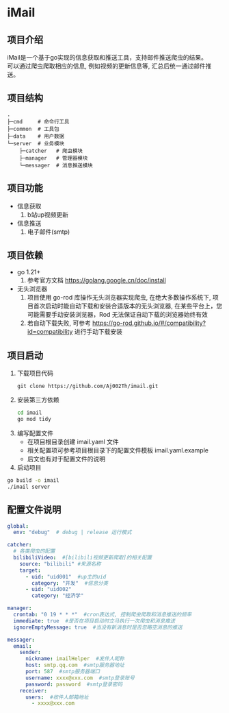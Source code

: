 # iMail

## 项目介绍
iMail是一个基于go实现的信息获取和推送工具，支持邮件推送爬虫的结果。  
可以通过爬虫爬取相应的信息, 例如视频的更新信息等, 汇总后统一通过邮件推送。

## 项目结构
```text
.
├─cmd     # 命令行工具
├─common  # 工具包
├─data    # 用户数据 
└─server  # 业务模块
    ├─catcher   # 爬虫模块
    ├─manager   # 管理器模块
    └─messager  # 消息推送模块
```

## 项目功能
- 信息获取
  1. b站up视频更新
- 信息推送
  1. 电子邮件(smtp)

## 项目依赖
- go 1.21+
  1. 参考官方文档 https://golang.google.cn/doc/install
- 无头浏览器
  1. 项目使用 go-rod 库操作无头浏览器实现爬虫, 在绝大多数操作系统下, 项目首次启动时能自动下载和安装合适版本的无头浏览器, 在某些平台上，您可能需要手动安装浏览器，Rod 无法保证自动下载的浏览器始终有效
  2. 若自动下载失败, 可参考 https://go-rod.github.io/#/compatibility?id=compatibility 进行手动下载安装

## 项目启动
1. 下载项目代码
    ```shell
    git clone https://github.com/Aj002Th/imail.git
    ```
2. 安装第三方依赖
    ```bash
    cd imail
    go mod tidy
    ```
3. 编写配置文件  
   - 在项目根目录创建 imail.yaml 文件  
   - 相关配置项可参考项目根目录下的配置文件模板 imail.yaml.example  
   - 后文也有对于配置文件的说明
4. 启动项目
```bash
go build -o imail
./imail server
```

## 配置文件说明
```yaml
global:
  env: "debug"  # debug | release 运行模式

catcher:
  # 各类爬虫的配置
  bilibiliVideo:  #[bilibili视频更新爬取]的相关配置
    source: "bilibili" #来源名称
    target:
      - uid: "uid001"  #up主的uid
        category: "开发"  #信息分类
      - uid: "uid002"
        category: "经济学"

manager:
  crontab: "0 19 * * *"  #cron表达式, 控制爬虫爬取和消息推送的频率
  immediate: true  #是否在项目启动时立马执行一次爬虫和消息推送
  ignoreEmptyMessage: true  #当没有新消息时是否忽略空消息的推送

messager:
  email:
    sender:
      nickname: imailHelper  #发件人昵称
      host: smtp.qq.com  #smtp服务器地址
      port: 587  #smtp服务器端口
      username: xxxx@xxx.com  #smtp登录账号
      password: password  #smtp登录密码
    receiver:
      users:  #收件人邮箱地址
        - xxxx@xxx.com
```